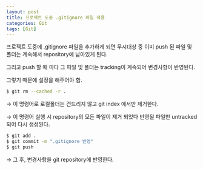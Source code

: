 ```yaml
---
layout: post
title: 프로젝트 도중 .gitignore 파일 적용
categories: Git
tags: [Git]
---
```


프로젝트 도중에 .gitignore 파일을 추가하게 되면 무시대상 중 이미 push 된 파일 및 폴더는 계속해서 repository에 남아있게 된다.

그리고 push 할 때 마다 그 파일 및 폴더는 tracking이 계속되어 변경사항이 반영된다.

그렇기 때문에 설정을 해주어야 함.

```bash
$ git rm --cached -r .

```

→ 이 명령어로 로컬폴더는 건드리지 않고 git index 에서만 제거한다.

→ 이 명령어 실행 시 repository의 모든 파일이 제거 되었다 반영될 파일만 untracked 되어 다시 생성된다. 

```bash
$ git add .
$ git commit -m ".gitignore 반영"
$ git push
```

→ 그 후, 변경사항을 git repository에 반영한다.